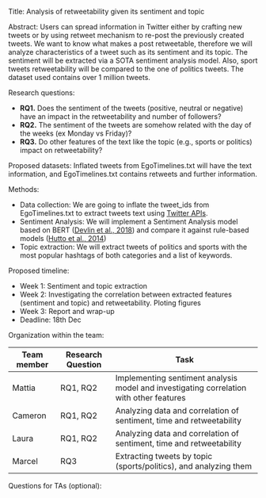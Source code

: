 Title: Analysis of retweetability given its sentiment and topic

Abstract:
Users can spread information in Twitter either by crafting new tweets or by using retweet mechanism to re-post the previously created tweets.
We want to know what makes a post retweetable, therefore we will analyze characteristics of a tweet such as its sentiment and its topic.
The sentiment will be extracted via a SOTA sentiment analysis model. Also, sport tweets retweetability will be compared to the one of politics tweets.
The dataset used contains over 1 million tweets.

Research questions:
- **RQ1.** Does the sentiment of the tweets (positive, neutral or negative) have an impact in the retweetability and number of followers?
- **RQ2.** The sentiment of the tweets are somehow related with the day of the weeks (ex Monday vs Friday)?
- **RQ3.** Do other features of the text like the topic (e.g., sports or politics) impact on retweetability?

Proposed datasets:
Inflated tweets from EgoTimelines.txt will have the text information, and EgoTimelines.txt contains retweets and further information.

Methods:
- Data collection: We are going to inflate the tweet_ids from EgoTimelines.txt to extract tweets text using [Twitter APIs](https://github.com/DocNow/hydrator).
- Sentiment Analysis: We will implement a Sentiment Analysis model based on BERT ([Devlin et al., 2018](https://arxiv.org/abs/1810.04805)) and compare it against rule-based models ([Hutto et al., 2014](http://comp.social.gatech.edu/papers/icwsm14.vader.hutto.pdf))
- Topic extraction: We will extract tweets of politics and sports with the most popular hashtags of both categories and a list of keywords.

Proposed timeline:
- Week 1: Sentiment and topic extraction
- Week 2: Investigating the correlation between extracted features (sentiment and topic) and retweetability. Ploting figures
- Week 3: Report and wrap-up
- Deadline: 18th Dec

Organization within the team:

| Team member | Research Question | Task                                                                                    |
|-------------|-------------------|-----------------------------------------------------------------------------------------|
| Mattia      | RQ1, RQ2          | Implementing sentiment analysis model and investigating correlation with other features |
| Cameron     | RQ1, RQ2          | Analyzing data and correlation of sentiment, time and retweetability                    |
| Laura       | RQ1, RQ2          | Analyzing data and correlation of sentiment, time and retweetability                    |
| Marcel      | RQ3               | Extracting tweets by topic (sports/politics), and analyzing them                        |

Questions for TAs (optional):

